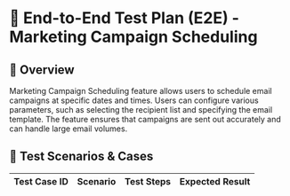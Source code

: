 # 📌 End-to-End Test Plan (E2E) - Marketing Campaign Scheduling

## 📄 Overview
Marketing Campaign Scheduling feature allows users to schedule email campaigns at specific dates and times. Users can configure various parameters, such as selecting the recipient list and specifying the email template. The feature ensures that campaigns are sent out accurately and can handle large email volumes.

## 📌 Test Scenarios & Cases

| **Test Case ID** | **Scenario**                                                         | **Test Steps**                                                                                                                                                                                            | **Expected Result**                                                               |
| ---------------- | -------------------------------------------------------------------- | --------------------------------------------------------------------------------------------------------------------------------------------------------------------------------------------------------- | --------------------------------------------------------------------------------- |